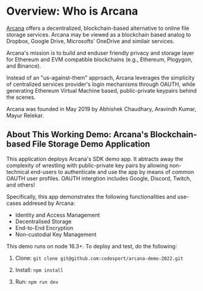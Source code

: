 # Overview: Who is Arcana 

[Arcana](https://arcana.network/) offers a decentralized, blockchain-based alternative to online file storage services.  Arcana may be viewed as a blockchain based analog to Dropbox, Google Drive, Microsofts' OneDrive and similair services. 

Arcana's mission is to build and enduser friendly privacy and storage layer for Ethereum and EVM compatible blockchains (e.g., Ethereum, Plogygon, and Binance).

Instead of an "us-against-them" approach, Arcana leverages the simplicity of centralized services provider's login mechanisms through OAUTH, while generating Ethereum Virtual Machine based, public-private keypairs behind the scenes.
 
Arcana was founded in May 2019 by Abhishek Chaudhary, Aravindh Kumar, Mayur Relekar.

## About This Working Demo: Arcana's Blockchain-based File Storage Demo Application

This application deploys Arcana's SDK demo app. It abtracts away the complexity of wrestling with public-private key pairs by allowing non-technical end-users to authenticate and use the app by means of common OAUTH user profiles.  OAUTH intergtion includes Google, Discord, Twitch, and others!

Specifically, this app demonstrates the following functionalities and use-cases addresed by Arcana:

* Identity and Access Management
* Decentralised Storage
* End-to-End Encryption
* Non-custodial Key Management

This demo runs on node 16.3+. To deploy and test, do the following:

1. Clone:
`git clone git@github.com:codesport/arcana-demo-2022.git`

2. Install:
`npm install`

3. Run:
`npm run dev`





